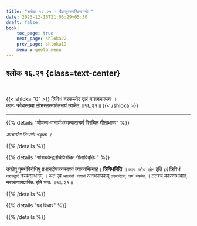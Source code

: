 ```yaml
---
title: "श्लोक १६.२१ - दैवासुरसंपत्विभागयोग"
date: 2023-12-16T21:06:29+05:30
draft: false
book:
    toc_page: true
    next_page: shloka22
    prev_page: shloka19
    menu : geeta_menu
---
```




## श्लोक १६.२१ {class=text-center}

<br/>

{{< shloka  "0"  >}}
त्रिविधं नरकस्येदं द्वारं नाशनमात्मनः ।  
कामः क्रोधस्तथा लोभस्तस्मादेतत्त्रयं त्यजेत् ॥१६.२१॥
{{< /shloka >}}

---


{{% details "श्रीमन्मध्वाचार्यभगवत्पादाचर्य विरचित  गीताभाष्य" %}}

*आचार्येण टिप्पणी नकृतः ।*

{{% /details %}}



{{% details "श्रीराघवेन्द्रतीर्थविरचित गीताविवृतिः " %}}

उक्तेषु पुमर्थविरोधिषु प्रधानदोषत्रयमवश्यं 
त्याज्यमित्याह। **त्रिविधमिति** ॥ 
`कामः क्रोध लोभ` इति `इदं` त्रिविधं `नरकद्वारं` 
नरकसाधनम्‌ । अत एव `आत्मनो नाशनं` अनर्थप्रापकम्‌ 
`तस्मादेतत् त्रयं त्यजेत्‌` । ततश्च कारणाभावात् नरकाणामप्रास्तिः 
इति भावः ॥१६.२१॥

{{% /details %}}



{{% details "पद विचार" %}}


{{% /details %}}
